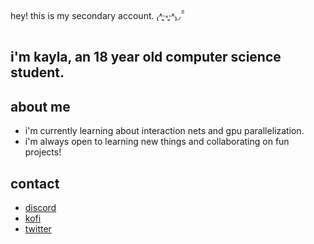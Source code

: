 hey! this is my secondary account. ₍˄·͈༝·͈˄₎◞ ̑̑

i'm kayla, an 18 year old computer science student.
---

## about me 

* i'm currently learning about interaction nets and gpu parallelization.
* i'm always open to learning new things and collaborating on fun projects!

## contact

* [discord](https://discord.com/users/388688451173875728)
* [kofi](https://ko-fi.com/correntezas)
* [twitter](https://x.com/polimorfismos)


